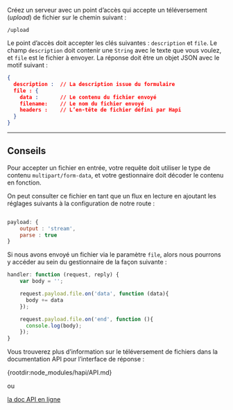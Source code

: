 Créez un serveur avec un point d’accès qui accepte un téléversement (*upload*)
de fichier sur le chemin suivant :

```
/upload
```

Le point d’accès doit accepter les clés suivantes : `description` et `file`. Le
champ `description` doit contenir une `String` avec le texte que vous voulez,
et `file` est le fichier à envoyer.  La réponse doit être un objet JSON avec le
motif suivant :

```json
{
  description :  // La description issue du formulaire
  file : {
    data :       // Le contenu du fichier envoyé
    filename:    // Le nom du fichier envoyé
    headers :    // L’en-tête de fichier défini par Hapi
  }
}
```

-----------------------------------------------------------------

## Conseils

Pour accepter un fichier en entrée, votre requête doit utiliser le type de
contenu `multipart/form-data`, et votre gestionnaire doit décoder le contenu
en fonction.

On peut consulter ce fichier en tant que un flux en lecture en ajoutant les
réglages suivants à la configuration de notre route :

```js

payload: {
    output : 'stream',
    parse : true
}
```

Si nous avons envoyé un fichier via le paramètre `file`, alors nous pourrons
y accéder au sein du gestionnaire de la façon suivante :

```js
handler: function (request, reply) {
    var body = '';

    request.payload.file.on('data', function (data){
      body += data
    });

    request.payload.file.on('end', function (){
      console.log(body);
    });
}
```

Vous trouverez plus d’information sur le téléversement de fichiers dans la
documentation API pour l’interface de réponse :

  {rootdir:node_modules/hapi/API.md}

  ou

  [la doc API en ligne](http://hapijs.com/api#reply-interface)
